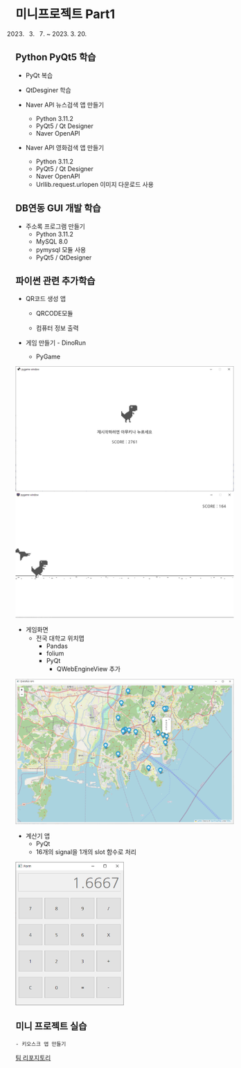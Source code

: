 # 미니프로젝트 Part1
2023. 3. 7. ~ 2023. 3. 20.

## Python PyQt5 학습
- PyQt 복습
- QtDesginer 학습
- Naver API 뉴스검색 앱 만들기
    - Python 3.11.2
    - PyQt5 / Qt Designer
    - Naver OpenAPI

- Naver API 영화검색 앱 만들기
    - Python 3.11.2
    - PyQt5 / Qt Designer
    - Naver OpenAPI
    - Urllib.request.urlopen 이미지 다운로드 사용

## DB연동 GUI 개발 학습
- 주소록 프로그램 만들기
    - Python 3.11.2
    - MySQL 8.0
    - pymysql 모듈 사용
    - PyQt5 / QtDesigner

## 파이썬 관련 추가학습
- QR코드 생성 앱
    - QRCODE모듈

    - 컴퓨터 정보 출력

- 게임 만들기 - DinoRun
    - PyGame
<img src='https://raw.githubusercontent.com/bookchon/miniprojects/main/part1/images/Pygame.png' width ='780'/>
<img src='https://raw.githubusercontent.com/bookchon/miniprojects/main/part1/images/dinorun.PNG' width ='780'/>

- 게임화면
    - 전국 대학교 위치맵
        - Pandas
        - folium
        - PyQt
            - QWebEngineView 추가
<img src='https://raw.githubusercontent.com/bookchon/miniprojects/main/part1/images/webengineview.png' width ='780'/>

- 계산기 앱
    - PyQt
    - 16개의 signal을 1개의 slot 함수로 처리
<img src='https://raw.githubusercontent.com/bookchon/miniprojects/main/part1/images/calculator.png' width ='250'/>

## 미니 프로젝트 실습
    - 키오스크 앱 만들기

[팀 리포지토리](https://github.com/PKNU-IOT-1-TEAM)
